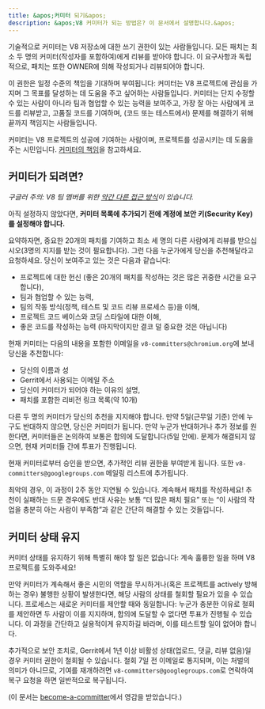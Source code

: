 ```yaml
---
title: &apos;커미터 되기&apos;
description: &apos;V8 커미터가 되는 방법은? 이 문서에서 설명합니다.&apos;
---
```

기술적으로 커미터는 V8 저장소에 대한 쓰기 권한이 있는 사람들입니다. 모든 패치는 최소 두 명의 커미터(작성자를 포함하여)에게 리뷰를 받아야 합니다. 이 요구사항과 독립적으로, 패치는 또한 OWNER에 의해 작성되거나 리뷰되어야 합니다.

이 권한은 일정 수준의 책임을 기대하며 부여됩니다: 커미터는 V8 프로젝트에 관심을 가지며 그 목표를 달성하는 데 도움을 주고 싶어하는 사람들입니다. 커미터는 단지 수정할 수 있는 사람이 아니라 팀과 협업할 수 있는 능력을 보여주고, 가장 잘 아는 사람에게 코드를 리뷰받고, 고품질 코드를 기여하며, (코드 또는 테스트에서) 문제를 해결하기 위해 끝까지 책임지는 사람들입니다.

커미터는 V8 프로젝트의 성공에 기여하는 사람이며, 프로젝트를 성공시키는 데 도움을 주는 시민입니다. [커미터의 책임](/docs/committer-responsibility)을 참고하세요.

## 커미터가 되려면?

*구글러 주의: V8 팀 멤버를 위한 [약간 다른 접근 방식](http://go/v8/setup_permissions.md)이 있습니다.*

아직 설정하지 않았다면, **커미터 목록에 추가되기 전에 계정에 보안 키(Security Key)를 설정해야 합니다.**

요약하자면, 중요한 20개의 패치를 기여하고 최소 세 명의 다른 사람에게 리뷰를 받으십시오(3명의 지지를 받는 것이 필요합니다). 그런 다음 누군가에게 당신을 추천해달라고 요청하세요. 당신이 보여주고 있는 것은 다음과 같습니다:

- 프로젝트에 대한 헌신 (좋은 20개의 패치를 작성하는 것은 많은 귀중한 시간을 요구합니다),
- 팀과 협업할 수 있는 능력,
- 팀의 작동 방식(정책, 테스트 및 코드 리뷰 프로세스 등)을 이해,
- 프로젝트 코드 베이스와 코딩 스타일에 대한 이해,
- 좋은 코드를 작성하는 능력 (마지막이지만 결코 덜 중요한 것은 아닙니다)

현재 커미터는 다음의 내용을 포함한 이메일을 `v8-committers@chromium.org`에 보내 당신을 추천합니다:

- 당신의 이름과 성
- Gerrit에서 사용되는 이메일 주소
- 당신이 커미터가 되어야 하는 이유의 설명,
- 패치를 포함한 리비전 링크 목록(약 10개)

다른 두 명의 커미터가 당신의 추천을 지지해야 합니다. 만약 5일(근무일 기준) 안에 누구도 반대하지 않으면, 당신은 커미터가 됩니다. 만약 누군가 반대하거나 추가 정보를 원한다면, 커미터들은 논의하여 보통은 합의에 도달합니다(5일 안에). 문제가 해결되지 않으면, 현재 커미터들 간에 투표가 진행됩니다.

현재 커미터로부터 승인을 받으면, 추가적인 리뷰 권한을 부여받게 됩니다. 또한 `v8-committers@googlegroups.com` 메일링 리스트에 추가됩니다.

최악의 경우, 이 과정이 2주 동안 지연될 수 있습니다. 계속해서 패치를 작성하세요! 추천이 실패하는 드문 경우에도 반대 사유는 보통 “더 많은 패치 필요” 또는 “이 사람의 작업을 충분히 아는 사람이 부족함”과 같은 간단히 해결할 수 있는 것들입니다.

## 커미터 상태 유지

커미터 상태를 유지하기 위해 특별히 해야 할 일은 없습니다: 계속 훌륭한 일을 하며 V8 프로젝트를 도와주세요!

만약 커미터가 계속해서 좋은 시민의 역할을 무시하거나(혹은 프로젝트를 actively 방해하는 경우) 불행한 상황이 발생한다면, 해당 사람의 상태를 철회할 필요가 있을 수 있습니다. 프로세스는 새로운 커미터를 제안할 때와 동일합니다: 누군가 충분한 이유로 철회를 제안하면 두 사람이 이를 지지하며, 합의에 도달할 수 없다면 투표가 진행될 수 있습니다. 이 과정을 간단하고 실용적이게 유지하길 바라며, 이를 테스트할 일이 없어야 합니다.

추가적으로 보안 조치로, Gerrit에서 1년 이상 비활성 상태(업로드, 댓글, 리뷰 없음)일 경우 커미터 권한이 철회될 수 있습니다. 철회 7일 전 이메일로 통지되며, 이는 처벌의 의미가 아니므로, 기여를 재개하려면 `v8-committers@googlegroups.com`로 연락하여 복구 요청을 하면 일반적으로 복구됩니다.

(이 문서는 [become-a-committer](https://dev.chromium.org/getting-involved/become-a-committer)에서 영감을 받았습니다.)
